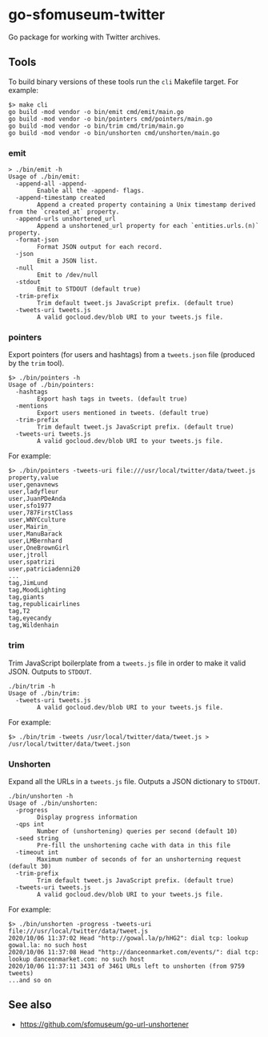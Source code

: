 # go-sfomuseum-twitter

Go package for working with Twitter archives.

## Tools

To build binary versions of these tools run the `cli` Makefile target. For example:

```
$> make cli
go build -mod vendor -o bin/emit cmd/emit/main.go
go build -mod vendor -o bin/pointers cmd/pointers/main.go
go build -mod vendor -o bin/trim cmd/trim/main.go
go build -mod vendor -o bin/unshorten cmd/unshorten/main.go
```

### emit

```
> ./bin/emit -h
Usage of ./bin/emit:
  -append-all -append-
    	Enable all the -append- flags.
  -append-timestamp created
    	Append a created property containing a Unix timestamp derived from the `created_at` property.
  -append-urls unshortened_url
    	Append a unshortened_url property for each `entities.urls.(n)` property.
  -format-json
    	Format JSON output for each record.
  -json
    	Emit a JSON list.
  -null
    	Emit to /dev/null
  -stdout
    	Emit to STDOUT (default true)
  -trim-prefix
    	Trim default tweet.js JavaScript prefix. (default true)
  -tweets-uri tweets.js
    	A valid gocloud.dev/blob URI to your tweets.js file.
```	

### pointers

Export pointers (for users and hashtags) from a `tweets.json` file (produced by the `trim` tool).
	
```
$> ./bin/pointers -h
Usage of ./bin/pointers:
  -hashtags
    	Export hash tags in tweets. (default true)
  -mentions
    	Export users mentioned in tweets. (default true)
  -trim-prefix
    	Trim default tweet.js JavaScript prefix. (default true)
  -tweets-uri tweets.js
    	A valid gocloud.dev/blob URI to your tweets.js file.
```

For example:

```
$> ./bin/pointers -tweets-uri file:///usr/local/twitter/data/tweet.js
property,value
user,genavnews
user,ladyfleur
user,JuanPDeAnda
user,sfo1977
user,787FirstClass
user,WNYCculture
user,Mairin_
user,ManuBarack
user,LMBernhard
user,OneBrownGirl
user,jtroll
user,spatrizi
user,patriciadenni20
...
tag,JimLund
tag,MoodLighting
tag,giants
tag,republicairlines
tag,T2
tag,eyecandy
tag,Wildenhain
```

### trim

Trim JavaScript boilerplate from a `tweets.js` file in order to make it valid JSON. Outputs to `STDOUT`.

```
./bin/trim -h
Usage of ./bin/trim:
  -tweets-uri tweets.js
    	A valid gocloud.dev/blob URI to your tweets.js file.
```	

For example:

```
$> ./bin/trim -tweets /usr/local/twitter/data/tweet.js > /usr/local/twitter/data/tweet.json
```

### Unshorten

Expand all the URLs in a `tweets.js` file. Outputs a JSON dictionary to `STDOUT`.

```
./bin/unshorten -h
Usage of ./bin/unshorten:
  -progress
    	Display progress information
  -qps int
    	Number of (unshortening) queries per second (default 10)
  -seed string
    	Pre-fill the unshortening cache with data in this file
  -timeout int
    	Maximum number of seconds of for an unshorterning request (default 30)
  -trim-prefix
    	Trim default tweet.js JavaScript prefix. (default true)
  -tweets-uri tweets.js
    	A valid gocloud.dev/blob URI to your tweets.js file.
```

For example:

```
$> ./bin/unshorten -progress -tweets-uri file:///usr/local/twitter/data/tweet.js
2020/10/06 11:37:02 Head "http://gowal.la/p/hHG2": dial tcp: lookup gowal.la: no such host
2020/10/06 11:37:08 Head "http://danceonmarket.com/events/": dial tcp: lookup danceonmarket.com: no such host
2020/10/06 11:37:11 3431 of 3461 URLs left to unshorten (from 9759 tweets)
...and so on
```

## See also

* https://github.com/sfomuseum/go-url-unshortener